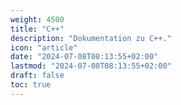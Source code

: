 ```yaml
---
weight: 4500
title: "C++"
description: "Dokumentation zu C++."
icon: "article"
date: "2024-07-08T08:13:55+02:00"
lastmod: "2024-07-08T08:13:55+02:00"
draft: false
toc: true
---
```

